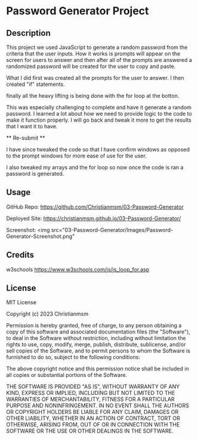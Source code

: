 # Password Generator Project

## Description

This project we used JavaScript to generate a random password from the criteria that the user inputs.
How it works is prompts will appear on the screen for users to answer and then after all of the prompts are answered a randomized password will be created for the user to copy and paste.

What I did first was created all the prompts for the user to answer.
I then created "if" statements. 

finally all the heavy lifting is being done with the for loop at the botton.

This was especially challenging to complete and have it generate a random password. I learned a lot about how 
we need to provide logic to the code to make it function properly. I will go back and tweak it more to get the results that I want it to have. 

** Re-submit **

I have since tweaked the code so that I have confirm windows as opposed to the prompt windows for more ease of use for the user. 

I also tweaked my arrays and the for loop so now once the code is ran a password is generated.

## Usage

GitHub Repo:
https://github.com/Christianmsm/03-Password-Generator

Deployed Site:
https://christianmsm.github.io/03-Password-Generator/

Screenshot:
<img src="03-Password-Generator/Images/Password-Generator-Screenshot.png"

## Credits

w3schools
https://www.w3schools.com/js/js_loop_for.asp


## License

MIT License

Copyright (c) 2023 Christianmsm

Permission is hereby granted, free of charge, to any person obtaining a copy
of this software and associated documentation files (the "Software"), to deal
in the Software without restriction, including without limitation the rights
to use, copy, modify, merge, publish, distribute, sublicense, and/or sell
copies of the Software, and to permit persons to whom the Software is
furnished to do so, subject to the following conditions:

The above copyright notice and this permission notice shall be included in all
copies or substantial portions of the Software.

THE SOFTWARE IS PROVIDED "AS IS", WITHOUT WARRANTY OF ANY KIND, EXPRESS OR
IMPLIED, INCLUDING BUT NOT LIMITED TO THE WARRANTIES OF MERCHANTABILITY,
FITNESS FOR A PARTICULAR PURPOSE AND NONINFRINGEMENT. IN NO EVENT SHALL THE
AUTHORS OR COPYRIGHT HOLDERS BE LIABLE FOR ANY CLAIM, DAMAGES OR OTHER
LIABILITY, WHETHER IN AN ACTION OF CONTRACT, TORT OR OTHERWISE, ARISING FROM,
OUT OF OR IN CONNECTION WITH THE SOFTWARE OR THE USE OR OTHER DEALINGS IN THE
SOFTWARE.
